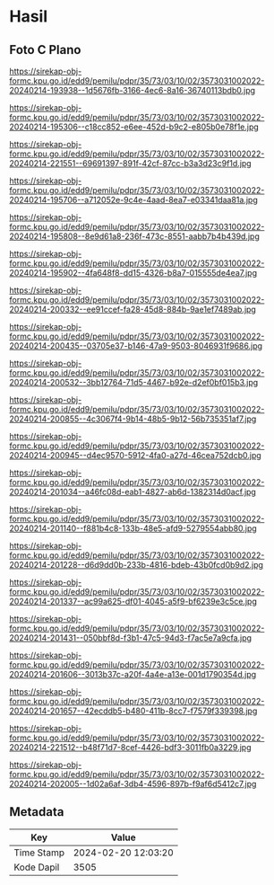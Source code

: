# Hasil

## Foto C Plano

https://sirekap-obj-formc.kpu.go.id/edd9/pemilu/pdpr/35/73/03/10/02/3573031002022-20240214-193938--1d5676fb-3166-4ec6-8a16-36740113bdb0.jpg

https://sirekap-obj-formc.kpu.go.id/edd9/pemilu/pdpr/35/73/03/10/02/3573031002022-20240214-195306--c18cc852-e6ee-452d-b9c2-e805b0e78f1e.jpg

https://sirekap-obj-formc.kpu.go.id/edd9/pemilu/pdpr/35/73/03/10/02/3573031002022-20240214-221551--69691397-891f-42cf-87cc-b3a3d23c9f1d.jpg

https://sirekap-obj-formc.kpu.go.id/edd9/pemilu/pdpr/35/73/03/10/02/3573031002022-20240214-195706--a712052e-9c4e-4aad-8ea7-e03341daa81a.jpg

https://sirekap-obj-formc.kpu.go.id/edd9/pemilu/pdpr/35/73/03/10/02/3573031002022-20240214-195808--8e9d61a8-236f-473c-8551-aabb7b4b439d.jpg

https://sirekap-obj-formc.kpu.go.id/edd9/pemilu/pdpr/35/73/03/10/02/3573031002022-20240214-195902--4fa648f8-dd15-4326-b8a7-015555de4ea7.jpg

https://sirekap-obj-formc.kpu.go.id/edd9/pemilu/pdpr/35/73/03/10/02/3573031002022-20240214-200332--ee91ccef-fa28-45d8-884b-9ae1ef7489ab.jpg

https://sirekap-obj-formc.kpu.go.id/edd9/pemilu/pdpr/35/73/03/10/02/3573031002022-20240214-200435--03705e37-b146-47a9-9503-8046931f9686.jpg

https://sirekap-obj-formc.kpu.go.id/edd9/pemilu/pdpr/35/73/03/10/02/3573031002022-20240214-200532--3bb12764-71d5-4467-b92e-d2ef0bf015b3.jpg

https://sirekap-obj-formc.kpu.go.id/edd9/pemilu/pdpr/35/73/03/10/02/3573031002022-20240214-200855--4c3067f4-9b14-48b5-9b12-56b735351af7.jpg

https://sirekap-obj-formc.kpu.go.id/edd9/pemilu/pdpr/35/73/03/10/02/3573031002022-20240214-200945--d4ec9570-5912-4fa0-a27d-46cea752dcb0.jpg

https://sirekap-obj-formc.kpu.go.id/edd9/pemilu/pdpr/35/73/03/10/02/3573031002022-20240214-201034--a46fc08d-eab1-4827-ab6d-1382314d0acf.jpg

https://sirekap-obj-formc.kpu.go.id/edd9/pemilu/pdpr/35/73/03/10/02/3573031002022-20240214-201140--f881b4c8-133b-48e5-afd9-5279554abb80.jpg

https://sirekap-obj-formc.kpu.go.id/edd9/pemilu/pdpr/35/73/03/10/02/3573031002022-20240214-201228--d6d9dd0b-233b-4816-bdeb-43b0fcd0b9d2.jpg

https://sirekap-obj-formc.kpu.go.id/edd9/pemilu/pdpr/35/73/03/10/02/3573031002022-20240214-201337--ac99a625-df01-4045-a5f9-bf6239e3c5ce.jpg

https://sirekap-obj-formc.kpu.go.id/edd9/pemilu/pdpr/35/73/03/10/02/3573031002022-20240214-201431--050bbf8d-f3b1-47c5-94d3-f7ac5e7a9cfa.jpg

https://sirekap-obj-formc.kpu.go.id/edd9/pemilu/pdpr/35/73/03/10/02/3573031002022-20240214-201606--3013b37c-a20f-4a4e-a13e-001d1790354d.jpg

https://sirekap-obj-formc.kpu.go.id/edd9/pemilu/pdpr/35/73/03/10/02/3573031002022-20240214-201657--42ecddb5-b480-411b-8cc7-f7579f339398.jpg

https://sirekap-obj-formc.kpu.go.id/edd9/pemilu/pdpr/35/73/03/10/02/3573031002022-20240214-221512--b48f71d7-8cef-4426-bdf3-3011fb0a3229.jpg

https://sirekap-obj-formc.kpu.go.id/edd9/pemilu/pdpr/35/73/03/10/02/3573031002022-20240214-202005--1d02a6af-3db4-4596-897b-f9af6d5412c7.jpg


## Metadata

| Key        | Value               |
| ---------- | ------------------- |
| Time Stamp | 2024-02-20 12:03:20 |
| Kode Dapil | 3505                |



